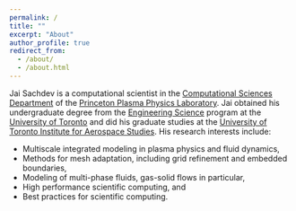 ```yaml
---
permalink: /
title: ""
excerpt: "About"
author_profile: true
redirect_from: 
  - /about/
  - /about.html
---
```



Jai Sachdev is a computational scientist in the [Computational Sciences Department](https://cs.pppl.gov) of the [Princeton Plasma Physics Laboratory](https://www.pppl.gov). Jai obtained his undergraduate degree from the [Engineering Science](https://engsci.utoronto.ca) program at the [University of Toronto](https://utoronto.ca) and did his graduate studies at the [University of Toronto Institute for Aerospace Studies](https://utias.utoronto.ca). His research interests include:
- Multiscale integrated modeling in plasma physics and fluid dynamics,
- Methods for mesh adaptation, including grid refinement and embedded boundaries,
- Modeling of multi-phase fluids, gas-solid flows in particular,
- High performance scientific computing, and
- Best practices for scientific computing.
